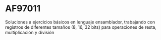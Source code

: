# AF97011
Soluciones a ejercicios básicos en lenguaje ensamblador, trabajando con registros de diferentes tamaños (8, 16, 32 bits) para operaciones de resta, multiplicación y división
